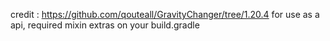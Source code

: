 credit : https://github.com/qouteall/GravityChanger/tree/1.20.4
for use as a api, required mixin extras on your build.gradle
